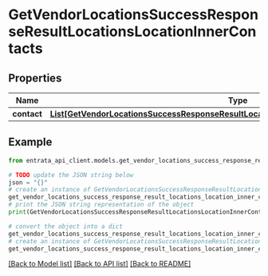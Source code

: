 # GetVendorLocationsSuccessResponseResultLocationsLocationInnerContacts


## Properties

Name | Type | Description | Notes
------------ | ------------- | ------------- | -------------
**contact** | [**List[GetVendorLocationsSuccessResponseResultLocationsLocationInnerContactsContactInner]**](GetVendorLocationsSuccessResponseResultLocationsLocationInnerContactsContactInner.md) |  | [optional] 

## Example

```python
from entrata_api_client.models.get_vendor_locations_success_response_result_locations_location_inner_contacts import GetVendorLocationsSuccessResponseResultLocationsLocationInnerContacts

# TODO update the JSON string below
json = "{}"
# create an instance of GetVendorLocationsSuccessResponseResultLocationsLocationInnerContacts from a JSON string
get_vendor_locations_success_response_result_locations_location_inner_contacts_instance = GetVendorLocationsSuccessResponseResultLocationsLocationInnerContacts.from_json(json)
# print the JSON string representation of the object
print(GetVendorLocationsSuccessResponseResultLocationsLocationInnerContacts.to_json())

# convert the object into a dict
get_vendor_locations_success_response_result_locations_location_inner_contacts_dict = get_vendor_locations_success_response_result_locations_location_inner_contacts_instance.to_dict()
# create an instance of GetVendorLocationsSuccessResponseResultLocationsLocationInnerContacts from a dict
get_vendor_locations_success_response_result_locations_location_inner_contacts_from_dict = GetVendorLocationsSuccessResponseResultLocationsLocationInnerContacts.from_dict(get_vendor_locations_success_response_result_locations_location_inner_contacts_dict)
```
[[Back to Model list]](../README.md#documentation-for-models) [[Back to API list]](../README.md#documentation-for-api-endpoints) [[Back to README]](../README.md)


